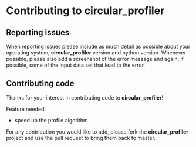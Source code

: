 # Contributing to circular_profiler

## Reporting issues

When reporting issues please include as much detail as possible about your
operating system, **circular_profiler** version and python version. Whenever possible, please
also add a screenshot of the error message and again, if possible, some of the input data set that lead to the error.

## Contributing code

Thanks for your interest in contributing code to **circular_profiler**!

Feature needed:
 - speed up the profile algorithm
 
For any contribution you would like to add, please fork the **circular_profiler** project and use the pull request to bring them back to master.

